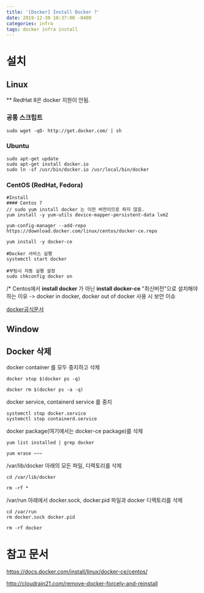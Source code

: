 ```yaml
---
title: '[Docker] Install Docker ?'
date: 2019-12-30 10:37:00 -0400
categories: infra
tags: docker infra install
---
```


# 설치

## Linux

\*\* RedHat 8은 docker 지원이 안됨.

### 공통 스크립트

```
sudo wget -qO- http://get.docker.com/ | sh
```

### Ubuntu

```
sudo apt-get update
sudo apt-get install docker.io
sudo ln -sf /usr/bin/docker.io /usr/local/bin/docker
```

### CentOS (RedHat, Fedora)

```
#Install
#### Centos 7
// sudo yum install docker 는 이전 버전이므로 하지 않음.
yum install -y yum-utils device-mapper-persistent-data lvm2

yum-config-manager --add-repo https://download.docker.com/linux/centos/docker-ce.repo

yum install -y docker-ce

#Docker 서비스 실행
systemctl start docker

#부팅시 자동 실행 설정
sudo chkconfig docker on
```

/\* Centos에서 **install docker** 가 아닌 **install docker-ce** "최신버전"으로 설치해야하는 이유 -> docker in docker, docker out of docker 사용 시 보안 이슈

[docker공식문서](https://docs.docker.com/install/linux/docker-ce/centos/)

## Window

## Docker 삭제

docker container 를 모두 중지하고 삭제

```
docker stop $(docker ps -q)

docker rm $(docker ps -a -q)
```

docker service, containerd service 를 중지

```
systemctl stop docker.service
systemctl stop containerd.service
```

docker package(여기에서는 docker-ce package)를 삭제

```
yum list installed | grep docker

yum erase ~~~
```

/var/lib/docker 아래의 모든 파일, 디렉토리를 삭제

```
cd /var/lib/docker

rm -rf *
```

/var/run 아래에서 docker.sock, docker.pid 파일과 docker 디렉토리를 삭제

```
cd /var/run
rm docker.sock docker.pid

rm -rf docker
```

# 참고 문서

https://docs.docker.com/install/linux/docker-ce/centos/

http://cloudrain21.com/remove-docker-forcely-and-reinstall
